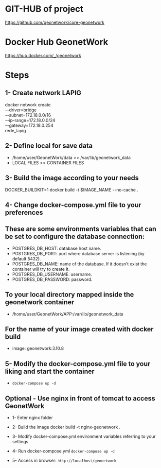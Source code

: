 # GIT-HUB of project

https://github.com/geonetwork/core-geonetwork

# Docker Hub GeonetWork

https://hub.docker.com/_/geonetwork
# Steps

## 1- Create network LAPIG

  docker network create \
    --driver=bridge \
    --subnet=172.18.0.0/16 \
    --ip-range=172.18.0.0/24 \
    --gateway=172.18.0.254 \
    rede_lapig

## 2- Define local for save data

*  /home/user/GeonetWork/data >> /var/lib/geonetwork_data
*  LOCAL FILES		>>  CONTAINER FILES

## 3- Build the image according to your needs

DOCKER_BUILDKIT=1 docker build -t $IMAGE_NAME --no-cache .

## 4- Change docker-compose.yml file to your preferences


## These are some environments variables that can be set to configure the database connection:

* POSTGRES_DB_HOST: database host name.
* POSTGRES_DB_PORT: port where database server is listening (by default 5432).
* POSTGRES_DB_NAME: name of the database. If it doesn't exist the container will try to create it.
* POSTGRES_DB_USERNAME: username.
* POSTGRES_DB_PASSWORD: password.

## To your local directory mapped inside the geonetwork container

* /home/user/GeonetWork/APP:/var/lib/geonetwork_data  

## For the name of your image created with docker build

* image: geonetwork:3.10.8    

## 5- Modify the docker-compose.yml file to your liking and start the container

 * `` docker-compose up -d ``

## Optional - Use nginx in front of tomcat to access GeonetWork

* 1- Enter nginx folder

* 2- Build the image docker build -t nginx-geonetwork .

* 3- Modify docker-compose.yml environment variables referring to your settings

* 4- Run docker-compose.yml ``docker-compose up -d ``

* 5- Access in browser: `` http://localhost/geonetwork ``
